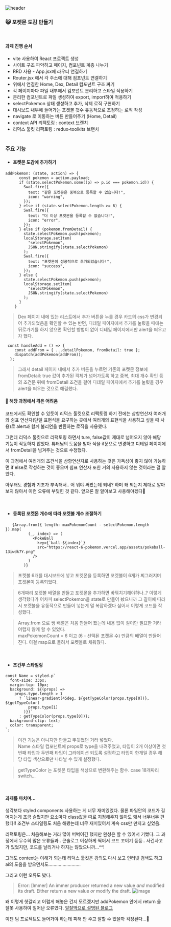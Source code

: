 ![header](https://capsule-render.vercel.app/api?type=waving&color=FF6161&section=header&height=250&text=나만의%20포켓몬%20도감&fontColor=FFFFFF&fontAlignY=40)

### 😺 포켓몬 도감 만들기
<br/>

#### 과제 진행 순서
- vite 사용하여 React 프로젝트 생성
- 사이트 구조 파악하고 페이지, 컴포넌트 계층 나누기
- RRD 사용 - App.jsx에 라우터 연결하기
- Router.jsx 에서 각 주소에 대해 컴포넌트 연결하기
- 위에서 연결한 Home, Dex, Detail 컴포넌트 구조 짜기
- 각 페이지마다 파일 내부에서 컴포넌트 분리하고 스타일 적용하기
- 분리한 컴포넌트로 파일 생성하여 export, import하여 적용하기
- selectPokemon 상태 생성하고 추가, 삭제 로직 구현하기
- 대시보드 내부에 들어가는 포켓볼 갯수 유동적으로 조정하는 로직 작성
- navigate 로 이동하는 버튼 만들어주기 (Home, Detail)
- context API 리팩토링 : context 브랜치
- 리덕스 툴킷 리팩토링 : redux-toolkits 브랜치
  <br/>
  <br/>
### 주요 기능
- #### 포켓몬 도감에 추가하기
```
addPokemon: (state, action) => {
      const pokemon = action.payload;
      if (state.selectPokemon.some((p) => p.id === pokemon.id)) {
        Swal.fire({
          text: "같은 포켓몬은 중복으로 등록할 수 없습니다!",
          icon: "warning",
        });
      } else if (state.selectPokemon.length >= 6) {
        Swal.fire({
          text: "더 이상 포켓몬을 등록할 수 없습니다!",
          icon: "error",
        });
      } else if (pokemon.fromDetail) {
        state.selectPokemon.push(pokemon);
        localStorage.setItem(
          "selectPokemon",
          JSON.stringify(state.selectPokemon)
        );
        Swal.fire({
          text: "포켓몬이 성공적으로 추가되었습니다!",
          icon: "success",
        });
      } else {
        state.selectPokemon.push(pokemon);
        localStorage.setItem(
          "selectPokemon",
          JSON.stringify(state.selectPokemon)
        );
      }
    }
```
> Dex 페이지 내에 있는 리스트에서 추가 버튼을 누를 경우 카드의 css가 변경되어 추가되었음을 확인할 수 있는 반면, 디테일 페이지에서 추가를 눌렀을 때에는 뒤로가기를 하지 않으면 확인할 방법이 없어 디테일 페이지에서만 alert을 띄우고자 했다.<br/>
```
 const handleAdd = () => {
    const addFrom = { ...detailPokemon, fromDetail: true };
    dispatch(addPokemon(addFrom));
  };
```
> 그래서 detail 페이지 내에서 추가 버튼을 누르면 기존의 포켓몬 정보에 fromDetail: true 값이 추가된 객체가 넘어가도록 하고 중복, 최대 개수 확인 등의 조건문 뒤에 fromDetail 조건을 걸어 디테일 페이지에서 추가를 눌렀을 경우 alert을 띄우는 것으로 해결했다.

#### 🚨 해당 과정에서 겪은 어려움

코드에서도 확인할 수 있듯이 리덕스 툴킷으로 리팩토링 하기 전에는 삼항연산자 여러개와 쉼표 연산자(단일 표현식을 요구하는 곳에서 여러개의 표현식을 사용하고 싶을 때 사용)로 alert과 함께 불리언을 반환하는 로직을 사용했다. <br/>

그런데 리덕스 툴킷으로 리팩토링 하면서 ture, false값이 제대로 넘어오지 않아 해당 기능이 작동하지 않았다. 튜터님의 도움을 받아 식을 if문으로 변경하고 디테일 페이지에서 fromDetail을 넘겨주는 것으로 수정했다. <br/>

이 과정에서 여러개의 조건식을 삼항연산자로 사용하는 것은 가독성이 좋지 않아 가능하면 if else로 작성하는 것이 좋으며 쉼표 연산자 또한 거의 사용하지 않는 것이라는 걸 알았다. <br/>

아무래도 경험과 기초가 부족해서.. 어 뭐야 써봤는데 되네? 하며 왜 되는지 제대로 알아보지 않아서 이런 오류에 부딪힌 것 같다. 앞으론 잘 알아보고 사용해야겠다🥹

<br/>

- #### 등록된 포켓몬 개수에 따라 포켓볼 개수 조절하기
```
   {Array.from({ length: maxPokemonCount - selectPokemon.length }).map(
          (_, index) => (
            <PokeBall
              key={`ball-${index}`}
              src="https://react-6-pokemon.vercel.app/assets/pokeball-13iwdk7Y.png"
            />
          )
        )}
```
> 포켓볼 6개를 대시보드에 넣고 포켓몬을 등록하면 포켓볼이 6개가 찌그러지며 포켓몬이 등록되었다.<br/>

> 6개짜리 포켓볼 배열을 만들고 포켓몬을 추가하면 바꿔치기해야하나..? 이렇게 생각했다가 어차피 selectPokemon을 state로 만들어 놨으니까 그 길이에 따라서 포켓볼을 유동적으로 만들어 넣는게 덜 복잡하겠다 싶어서 이렇게 코드를 작성했다. <br/>

> Array.from 으로 쌩 배열은 처음 만들어 봤는데 내용 없이 길이만 필요한 거라 어렵지 않게 할 수 있었다.<br/>
> maxPokemonCount = 6 이고 (6 - 선택된 포켓몬 수) 만큼의 배열이 만들어 진다. 이걸 map으로 돌려서 포켓볼로 채워줬다.

<br/>

- #### 조건부 스타일링
```
const Name = styled.p`
  font-size: 33px;
  margin-top: 10px;
  background: ${(props) =>
    props.type.length > 1
      ? `linear-gradient(45deg, ${getTypeColor(props.type[0])}, ${getTypeColor(
          props.type[1]
        )})`
      : getTypeColor(props.type[0])};
  background-clip: text;
  color: transparent;
`;
```
> 이건 기능은 아니지만 만들고 뿌듯했던 거라 넣었다.<br/>
Name 스타일 컴포넌트에 props로 type을 내려주었고, 타입이 2개 이상이면 첫번째 타입과 두번째 타입이 그라데이션 되도록 설정하고 타입이 한개일 경우 해당 타입 색상으로만 나타날 수 있게 설정했다.

> getTypeColor 는 포켓몬 타입을 색상으로 변환해주는 함수. case 18개짜리 switch...

<br/>
 
#### 과제를 마치며...
생각보다 styled components 사용하는 게 너무 재미있었다. 물론 파일안의 코드가 길어지는게 조금 슬펐지만 요소마다 class값을 따로 지정해주지 않아도 돼서 너무너무 편했다!! 조건부 스타일링도 처음 해봤는데 너무 재미있어서 계속 css만 만지고 싶었음.

리팩토링은... 처음해보는 거라 많이 버벅이긴 했지만 완성은 할 수 있어서 기뻤다. 그 과정에서 무수히 많은 오류들과.. 콘솔로그 이상하게 찍어서 코드 꼬이기 등등.. 사건사고가 있었지만, 코드를 날리거나 하지는 않았으니까...^^!

그래도 context는 이해가 되는데 리덕스 툴킷은 강의도 다시 보고 인터넷 검색도 하고 ai의 도움을 받으면서도......................... 

그리고 이런 오류도 봤다.
> Error: [Immer] An immer producer returned a new value *and* modified its draft. Either return a new value *or* modify the draft.
> ![image](https://github.com/user-attachments/assets/d0ffdcb9-806f-4be5-9225-d6bd67008d8c)

왜 이렇게 헷갈리고 어렵게 해놓은 건지 모르겠지만 addPokemon 안에서 return 을 잘못 사용하여 일어난 오류였다. [알잘딱으로 설명된 블로그](https://velog.io/@ohy9205/redux-toolkit-Immer-An-immer-producer-returned-a-new-value-and-modified-its-draft.-Either-return-a-new-value-or-modify-the-draft)

이젠 팀 프로젝트도 들어가야 하는데 피해 안 주고 잘할 수 있을까 걱정된다...🥹

